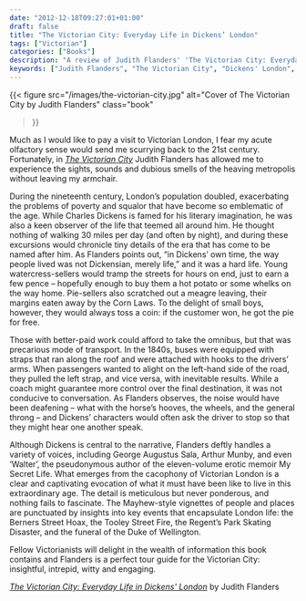 ```yaml
---
date: "2012-12-18T09:27:01+01:00"
draft: false
title: "The Victorian City: Everyday Life in Dickens’ London"
tags: ["Victorian"]
categories: ["Books"]
description: "A review of Judith Flanders' 'The Victorian City: Everyday Life in Dickens' London,' exploring the sights, sounds, and smells of 19th-century London. Discover how Dickens and other contemporary observers chronicled life in the rapidly growing metropolis."
keywords: ["Judith Flanders", "The Victorian City", "Dickens' London", "Victorian London", "19th century life", "urban history", "Victorian society", "London history", "social history"]
---
```


{{< figure
  src="/images/the-victorian-city.jpg"
  alt="Cover of The Victorian City by Judith Flanders"
  class="book"
>}}

Much as I would like to pay a visit to Victorian London, I fear my acute olfactory sense would send me scurrying back to the 21st century. Fortunately, in [_The Victorian City_](https://uk.bookshop.org/a/2760/9781848877979) Judith Flanders has allowed me to experience the sights, sounds and dubious smells of the heaving metropolis without leaving my armchair.

During the nineteenth century, London’s population doubled, exacerbating the problems of poverty and squalor that have become so emblematic of the age. While Charles Dickens is famed for his literary imagination, he was also a keen observer of the life that teemed all around him. He thought nothing of walking 30 miles per day (and often by night), and during these excursions would chronicle tiny details of the era that has come to be named after him. As Flanders points out, “in Dickens’ own time, the way people lived was not Dickensian, merely life,” and it was a hard life. Young watercress-sellers would tramp the streets for hours on end, just to earn a few pence – hopefully enough to buy them a hot potato or some whelks on the way home. Pie-sellers also scratched out a meagre leaving, their margins eaten away by the Corn Laws. To the delight of small boys, however, they would always toss a coin: if the customer won, he got the pie for free.

Those with better-paid work could afford to take the omnibus, but that was precarious mode of transport. In the 1840s, buses were equipped with straps that ran along the roof and were attached with hooks to the drivers’ arms. When passengers wanted to alight on the left-hand side of the road, they pulled the left strap, and vice versa, with inevitable results. While a coach might guarantee more control over the final destination, it was not conducive to conversation. As Flanders observes, the noise would have been deafening – what with the horse’s hooves, the wheels, and the general throng – and Dickens’ characters would often ask the driver to stop so that they might hear one another speak.

Although Dickens is central to the narrative, Flanders deftly handles a variety of voices, including George Augustus Sala, Arthur Munby, and even ‘Walter’, the pseudonymous author of the eleven-volume erotic memoir My Secret Life. What emerges from the cacophony of Victorian London is a clear and captivating evocation of what it must have been like to live in this extraordinary age. The detail is meticulous but never ponderous, and nothing fails to fascinate. The Mayhew-style vignettes of people and places are punctuated by insights into key events that encapsulate London life: the Berners Street Hoax, the Tooley Street Fire, the Regent’s Park Skating Disaster, and the funeral of the Duke of Wellington.

Fellow Victorianists will delight in the wealth of information this book contains and Flanders is a perfect tour guide for the Victorian City: insightful, intrepid, witty and engaging.

[_The Victorian City: Everyday Life in Dickens' London_](https://uk.bookshop.org/a/2760/9781848877979) by Judith Flanders